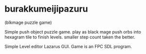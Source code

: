 # burakkumeijipazuru
(blkmage puzzle game)

Simple push object puzzle game. play as black mage
push orbs into hexagram tile to finish levels. 
smaller step count taken the better.

Simple Level editor Lazarus GUI.
Game is an FPC SDL program.

